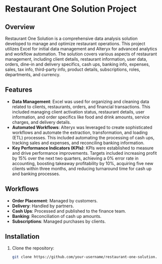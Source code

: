 # Restaurant One Solution Project

## Overview
Restaurant One Solution is a comprehensive data analysis solution developed to manage and optimize restaurant operations. This project utilizes Excel for initial data management and Alteryx for advanced analytics and workflow automation. The solution covers various aspects of restaurant management, including client details, restaurant information, user data, orders, dine-in and delivery specifics, cash ups, banking info, expenses, sales, tax info, third-party info, product details, subscriptions, roles, departments, and currency.

## Features
- **Data Management**: Excel was used for organizing and cleaning data related to clients, restaurants, orders, and financial transactions. This included managing client activation status, restaurant details, user information, and order specifics like food and drink amounts, service charges, and delivery details.
- **Automated Workflows**: Alteryx was leveraged to create sophisticated workflows and automate the extraction, transformation, and loading (ETL) processes. This included automating the processing of cash ups, tracking sales and expenses, and reconciling banking information.
- **Key Performance Indicators (KPIs)**: KPIs were established to measure and drive performance improvements. Targets included increasing profit by 15% over the next two quarters, achieving a 0% error rate in accounting, boosting takeaway profitability by 10%, acquiring five new clients within three months, and reducing turnaround time for cash up and banking processes.

## Workflows
- **Order Placement**: Managed by customers.
- **Delivery**: Handled by partners.
- **Cash Ups**: Processed and published to the finance team.
- **Banking**: Reconciliation of cash up amounts.
- **Subscriptions**: Managed purchases by clients.

## Installation
1. Clone the repository:
   ```sh
   git clone https://github.com/your-username/restaurant-one-solution.git
